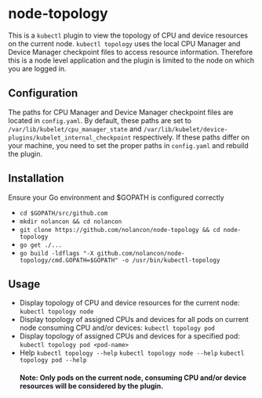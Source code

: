 # node-topology
This is a `kubectl` plugin to view the topology of CPU and device resources on the current node. `kubectl topology` uses the local CPU Manager and Device Manager checkpoint files to access resource information. Therefore this is a node level application and the plugin is limited to the node on which you are logged in.
  
## Configuration
The paths for CPU Manager and Device Manager checkpoint files are located in `config.yaml`.
By default, these paths are set to `/var/lib/kubelet/cpu_manager_state` and `/var/lib/kubelet/device-plugins/kubelet_internal_checkpoint` respectively. If these paths differ on your machine, you need to set the proper paths in `config.yaml` and rebuild the plugin.    

## Installation
Ensure your Go environment and $GOPATH is configured correctly
- `cd $GOPATH/src/github.com`
- `mkdir nolancon && cd nolancon`
- `git clone https://github.com/nolancon/node-topology && cd node-topology`
- `go get ./...`
- `go build -ldflags "-X github.com/nolancon/node-topology/cmd.GOPATH=$GOPATH" -o /usr/bin/kubectl-topology`

## Usage
- Display topology of CPU and device resources for the current node:
`kubectl topology node`
- Display topology of assigned CPUs and devices for all pods on current node consuming CPU and/or devices:
`kubectl topology pod`
- Display topology of assigned CPUs and devices for a specified pod:
`kubectl topology pod <pod-name>`
- Help
`kubectl topology --help`
`kubectl topology node --help`
`kubectl topology pod --help`
  #### Note: Only pods on the current node, consuming CPU and/or device resources will be considered by the plugin.
